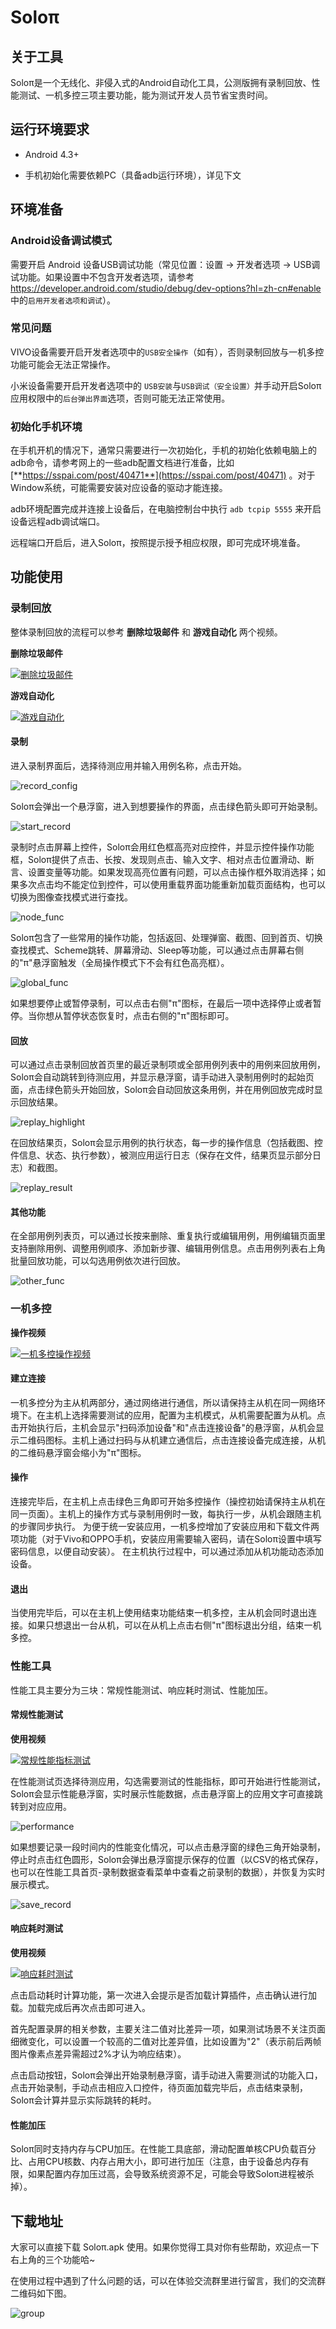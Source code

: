 # Soloπ
## 关于工具

   Soloπ是一个无线化、非侵入式的Android自动化工具，公测版拥有录制回放、性能测试、一机多控三项主要功能，能为测试开发人员节省宝贵时间。



## 运行环境要求

- Android 4.3+

- 手机初始化需要依赖PC（具备adb运行环境），详见下文



## 环境准备

### Android设备调试模式

   需要开启 Android 设备USB调试功能（常见位置：设置 -> 开发者选项 -> USB调试功能。如果设置中不包含开发者选项，请参考 https://developer.android.com/studio/debug/dev-options?hl=zh-cn#enable 中的`启用开发者选项和调试`）。

### 常见问题

   VIVO设备需要开启开发者选项中的`USB安全操作`（如有），否则录制回放与一机多控功能可能会无法正常操作。

   小米设备需要开启开发者选项中的 `USB安装`与`USB调试（安全设置）`并手动开启Soloπ应用权限中的`后台弹出界面`选项，否则可能无法正常使用。

### 初始化手机环境

   在手机开机的情况下，通常只需要进行一次初始化，手机的初始化依赖电脑上的adb命令，请参考网上的一些adb配置文档进行准备，比如 [**https://sspai.com/post/40471**](https://sspai.com/post/40471) 。对于Window系统，可能需要安装对应设备的驱动才能连接。

   adb环境配置完成并连接上设备后，在电脑控制台中执行 `adb tcpip 5555` 来开启设备远程adb调试端口。

   远程端口开启后，进入Soloπ，按照提示授予相应权限，即可完成环境准备。



## 功能使用

### 录制回放

   整体录制回放的流程可以参考 **删除垃圾邮件** 和 **游戏自动化** 两个视频。

**删除垃圾邮件**

[![删除垃圾邮件](https://vthumb.ykimg.com/054704085D03A0ED000001318A0B207E)](https://v.youku.com/v_show/id_XNDIyODI4NTQ5Ng==)

**游戏自动化**

[![游戏自动化](https://vthumb.ykimg.com/054106015D03A18A00000175220A66C7)](https://v.youku.com/v_show/id_XNDIyODI4OTM4OA==)

#### 录制

   进入录制界面后，选择待测应用并输入用例名称，点击开始。

![record_config](assets/record_config.png)

Soloπ会弹出一个悬浮窗，进入到想要操作的界面，点击绿色箭头即可开始录制。

![start_record](assets/start_record.png)

   录制时点击屏幕上控件，Soloπ会用红色框高亮对应控件，并显示控件操作功能框，Soloπ提供了点击、长按、发现则点击、输入文字、相对点击位置滑动、断言、设置变量等功能。如果发现高亮位置有问题，可以点击操作框外取消选择；如果多次点击均不能定位到控件，可以使用重载界面功能重新加载页面结构，也可以切换为图像查找模式进行查找。

![node_func](assets/node_func.png)

   Soloπ包含了一些常用的操作功能，包括返回、处理弹窗、截图、回到首页、切换查找模式、Scheme跳转、屏幕滑动、Sleep等功能，可以通过点击屏幕右侧的"π"悬浮窗触发（全局操作模式下不会有红色高亮框）。

![global_func](assets/global_func.png)

   如果想要停止或暂停录制，可以点击右侧"π"图标，在最后一项中选择停止或者暂停。当你想从暂停状态恢复时，点击右侧的"π"图标即可。

#### 回放

   可以通过点击录制回放首页里的最近录制项或全部用例列表中的用例来回放用例，Soloπ会自动跳转到待测应用，并显示悬浮窗，请手动进入录制用例时的起始页面，点击绿色箭头开始回放，Soloπ会自动回放这条用例，并在用例回放完成时显示回放结果。

![replay_highlight](assets/replay_highlight.png)

   在回放结果页，Soloπ会显示用例的执行状态，每一步的操作信息（包括截图、控件信息、状态、执行参数），被测应用运行日志（保存在文件，结果页显示部分日志）和截图。

![replay_result](assets/replay_result.png)

#### 其他功能

   在全部用例列表页，可以通过长按来删除、重复执行或编辑用例，用例编辑页面里支持删除用例、调整用例顺序、添加新步骤、编辑用例信息。点击用例列表右上角批量回放功能，可以勾选用例依次进行回放。

![other_func](assets/other_func.png)



### 一机多控

**操作视频**

[![一机多控操作视频](https://vthumb.ykimg.com/054106015D03A20600000132E703B1CD)](https://v.youku.com/v_show/id_XNDIyODI5MzMwNA==)

#### 建立连接

   一机多控分为主从机两部分，通过网络进行通信，所以请保持主从机在同一网络环境下。在主机上选择需要测试的应用，配置为主机模式，从机需要配置为从机。点击开始执行后，主机会显示"扫码添加设备"和"点击连接设备"的悬浮窗，从机会显示二维码图标。主机上通过扫码与从机建立通信后，点击连接设备完成连接，从机的二维码悬浮窗会缩小为"π"图标。

#### 操作

   连接完毕后，在主机上点击绿色三角即可开始多控操作（操控初始请保持主从机在同一页面）。主机上的操作方式与录制用例时一致，每执行一步，从机会跟随主机的步骤同步执行。
   为便于统一安装应用，一机多控增加了安装应用和下载文件两项功能（对于Vivo和OPPO手机，安装应用需要输入密码，请在Soloπ设置中填写密码信息，以便自动安装）。
   在主机执行过程中，可以通过添加从机功能动态添加设备。

#### 退出

   当使用完毕后，可以在主机上使用结束功能结束一机多控，主从机会同时退出连接。如果只想退出一台从机，可以在从机上点击右侧"π"图标退出分组，结束一机多控。



### 性能工具

性能工具主要分为三块：常规性能测试、响应耗时测试、性能加压。

#### 常规性能测试

**使用视频**

[![常规性能指标测试](https://vthumb.ykimg.com/054106015D03A243000001725D02381E)](https://v.youku.com/v_show/id_XNDIyODI5NDQ2MA==)

   在性能测试页选择待测应用，勾选需要测试的性能指标，即可开始进行性能测试，Soloπ会显示性能悬浮窗，实时展示性能数据，点击悬浮窗上的应用文字可直接跳转到对应应用。

![performance](assets/performance.png)

   如果想要记录一段时间内的性能变化情况，可以点击悬浮窗的绿色三角开始录制，停止时点击红色圆形，Soloπ会弹出悬浮窗提示保存的位置（以CSV的格式保存，也可以在性能工具首页-录制数据查看菜单中查看之前录制的数据），并恢复为实时展示模式。

![save_record](assets/save_record.png)

#### 响应耗时测试

**使用视频**

[![响应耗时测试](https://vthumb.ykimg.com/054106015D03A28800000103E707348B)](https://v.youku.com/v_show/id_XNDIyODI5NTU3Ng==)

   点击启动耗时计算功能，第一次进入会提示是否加载计算插件，点击确认进行加载。加载完成后再次点击即可进入。

   首先配置录屏的相关参数，主要关注二值对比差异一项，如果测试场景不关注页面细微变化，可以设置一个较高的二值对比差异值，比如设置为"2"（表示前后两帧图片像素点差异需超过2%才认为响应结束）。

   点击启动按钮，Soloπ会弹出开始录制悬浮窗，请手动进入需要测试的功能入口，点击开始录制，手动点击相应入口控件，待页面加载完毕后，点击结束录制，Soloπ会计算并显示实际跳转的耗时。

#### 性能加压

   Soloπ同时支持内存与CPU加压。在性能工具底部，滑动配置单核CPU负载百分比、占用CPU核数、内存占用大小，即可进行加压（注意，由于设备总内存有限，如果配置内存加压过高，会导致系统资源不足，可能会导致Soloπ进程被杀掉）。



## 下载地址

   大家可以直接下载 Soloπ.apk 使用。如果你觉得工具对你有些帮助，欢迎点一下右上角的三个功能哈~

   在使用过程中遇到了什么问题的话，可以在体验交流群里进行留言，我们的交流群二维码如下图。

![group](assets/group.jpeg)